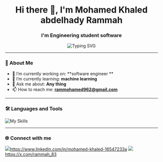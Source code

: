 <!-- README.md -->

<h1 align="center">Hi there 👋, I'm Mohamed Khaled abdelhady Rammah</h1>
<h3 align="center">I'm Engineering student software</h3>

<p align="center">
  <img src="https://readme-typing-svg.herokuapp.com?font=Fira+Code&duration=3000&pause=1000&color=00F700&center=true&vCenter=true&width=435&lines=Welcome+to+my+GitHub+profile!;I+love+coding+and+learning+new+tech!;Let%27s+build+something+awesome+🚀" alt="Typing SVG" />
</p>

---

### 🔧 About Me

- 🔭 I’m currently working on: **software engineer **
- 🌱 I’m currently learning: **machine learning**
- 💬 Ask me about: **Any thing**
- 📫 How to reach me: **rammohamed962@gmail.com**
---

### 🛠️ Languages and Tools

<p align="left">
  <img src="https://skillicons.dev/icons?i=html,css,js,react,nodejs,python,tailwind,git,github,vscode" alt="My Skills" />
</p>

---
### 🌐 Connect with me

<p align="left">
  <a href="https://linkedin.com/in/your-linkedin" target="_blank"><img src="https://img.shields.io/badge/LinkedIn-blue?style=flat-square&logo=linkedin" />https://www.linkedin.com/in/mohamed-khaled-16547233a</a>
  <a href="https://twitter.com/your-twitter" target="_blank"><img src="https://img.shields.io/badge/Twitter-blue?style=flat-square&logo=twitter" />https://x.com/rammah_83</a>
</p>
